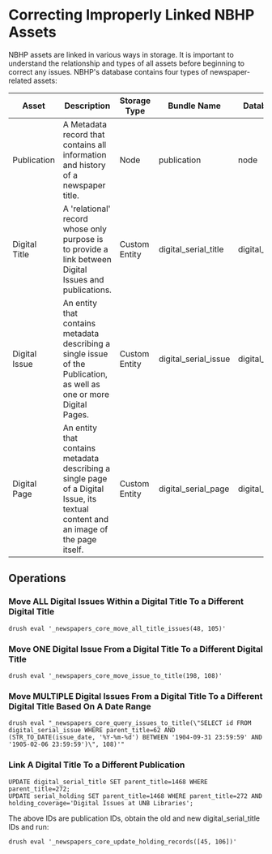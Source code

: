 # Correcting Improperly Linked NBHP Assets
NBHP assets are linked in various ways in storage. It is important to understand the relationship and types of all assets before beginning to correct any issues. NBHP's database contains four types of newspaper-related assets:

| Asset         | Description                                                                                                                        | Storage Type  | Bundle Name          | Database Table       |
|---------------|------------------------------------------------------------------------------------------------------------------------------------|---------------|----------------------|----------------------|
| Publication   | A Metadata record that contains all information and history of a newspaper title.                                                  | Node          | publication          | node                 |
| Digital Title | A 'relational' record whose only purpose is to provide a link between Digital Issues and publications.                             | Custom Entity | digital_serial_title | digital_serial_title |
| Digital Issue | An entity that contains metadata describing a single issue of the Publication, as well as one or more Digital Pages.               | Custom Entity | digital_serial_issue | digital_serial_issue |
| Digital Page  | An entity that contains metadata describing a single page of a Digital Issue, its textual content and an image of the page itself. | Custom Entity | digital_serial_page  | digital_serial_page  |

## Operations
### Move ALL Digital Issues Within a Digital Title To a Different Digital Title

```
drush eval '_newspapers_core_move_all_title_issues(48, 105)'
```

### Move ONE Digital Issue From a Digital Title To a Different Digital Title

```
drush eval '_newspapers_core_move_issue_to_title(198, 108)'
```

### Move MULTIPLE Digital Issues From a Digital Title To a Different Digital Title Based On A Date Range
```
drush eval "_newspapers_core_query_issues_to_title(\"SELECT id FROM digital_serial_issue WHERE parent_title=62 AND (STR_TO_DATE(issue_date, '%Y-%m-%d') BETWEEN '1904-09-31 23:59:59' AND '1905-02-06 23:59:59')\", 108)'"
```

### Link A Digital Title To a Different Publication

```
UPDATE digital_serial_title SET parent_title=1468 WHERE parent_title=272;
UPDATE serial_holding SET parent_title=1468 WHERE parent_title=272 AND holding_coverage='Digital Issues at UNB Libraries';
```

The above IDs are publication IDs, obtain the old and new digital_serial_title IDs and run: 

```
drush eval '_newspapers_core_update_holding_records([45, 106])'
```
